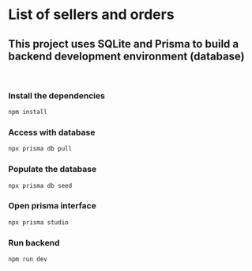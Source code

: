 # List of sellers and orders

## This project uses SQLite and Prisma to build a backend development environment (database)
<br />

### Install the dependencies

```bash
npm install
```
### Access with database

```bash
npx prisma db pull
```

### Populate the database

```bash
npx prisma db seed
```

### Open prisma interface

```bash
npx prisma studio
```

### Run backend

```bash
npm run dev
```